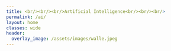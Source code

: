 ```yaml
---
title: <br/><br/><br/>Artificial Intelligence<br/><br/><br/>
permalink: /ai/
layout: home
classes: wide
header:
  overlay_image: /assets/images/walle.jpeg
---
```


